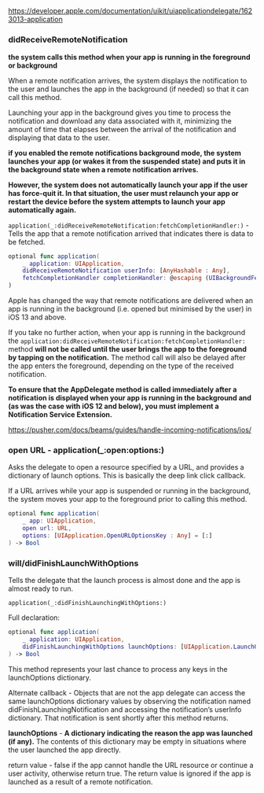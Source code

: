 
## 

https://developer.apple.com/documentation/uikit/uiapplicationdelegate/1623013-application

### didReceiveRemoteNotification

**the system calls this method when your app is running in the foreground or background**

When a remote notification arrives, the system displays the notification to the user and launches the app in the background (if needed) so that it can call this method. 

Launching your app in the background gives you time to process the notification and download any data associated with it, minimizing the amount of time that elapses between the arrival of the notification and displaying that data to the user.


**if you enabled the remote notifications background mode, the system launches your app (or wakes it from the suspended state) and puts it in the background state when a remote notification arrives.**

**However, the system does not automatically launch your app if the user has force-quit it. In that situation, the user must relaunch your app or restart the device before the system attempts to launch your app automatically again.**

`application(_:didReceiveRemoteNotification:fetchCompletionHandler:)` - Tells the app that a remote notification arrived that indicates there is data to be fetched.

```swift
optional func application(
    _ application: UIApplication,
    didReceiveRemoteNotification userInfo: [AnyHashable : Any],
    fetchCompletionHandler completionHandler: @escaping (UIBackgroundFetchResult) -> Void
)
```

Apple has changed the way that remote notifications are delivered when an app is running in the background (i.e. opened but minimised by the user) in iOS 13 and above.

If you take no further action, when your app is running in the background the `application:didReceiveRemoteNotification:fetchCompletionHandler:` method **will not be called until the user brings the app to the foreground by tapping on the notification.** The method call will also be delayed after the app enters the foreground, depending on the type of the received notification.

**To ensure that the AppDelegate method is called immediately after a notification is displayed when your app is running in the background and (as was the case with iOS 12 and below), you must implement a Notification Service Extension.**

https://pusher.com/docs/beams/guides/handle-incoming-notifications/ios/


### open URL - application(_:open:options:)

Asks the delegate to open a resource specified by a URL, and provides a dictionary of launch options.
This is basically the deep link click callback.

If a URL arrives while your app is suspended or running in the background, the system moves your app to the foreground prior to calling this method.


```swift
optional func application(
    _ app: UIApplication,
    open url: URL,
    options: [UIApplication.OpenURLOptionsKey : Any] = [:]
) -> Bool
```


### will/didFinishLaunchWithOptions

Tells the delegate that the launch process is almost done and the app is almost ready to run.

`application(_:didFinishLaunchingWithOptions:)` 

Full declaration:
```swift
optional func application(
    _ application: UIApplication,
    didFinishLaunchingWithOptions launchOptions: [UIApplication.LaunchOptionsKey : Any]? = nil
) -> Bool
```

This method represents your last chance to process any keys in the launchOptions dictionary.

Alternate callback - Objects that are not the app delegate can access the same launchOptions dictionary values by observing the notification named didFinishLaunchingNotification and accessing the notification’s userInfo dictionary. That notification is sent shortly after this method returns.

**launchOptions** - **A dictionary indicating the reason the app was launched (if any).** The contents of this dictionary may be empty in situations where the user launched the app directly.

return value - false if the app cannot handle the URL resource or continue a user activity, otherwise return true. The return value is ignored if the app is launched as a result of a remote notification.




